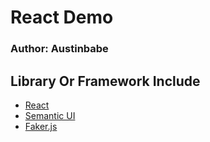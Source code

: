 # React Demo

### Author: Austinbabe





## Library Or Framework Include

- [React](https://reactjs.org/)
- [Semantic UI](https://semantic-ui.com/)
- [Faker.js](https://github.com/marak/Faker.js/)

